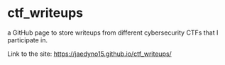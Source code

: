 # ctf_writeups
a GitHub page to store writeups from different cybersecurity CTFs that I participate in.

Link to the site: https://jaedyno15.github.io/ctf_writeups/
